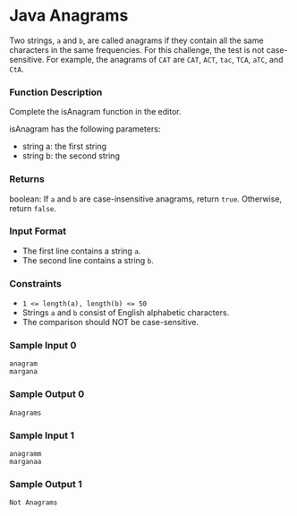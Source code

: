 # Java Anagrams

Two strings, `a` and `b`, are called anagrams if they contain all the same characters in the same frequencies. For this 
challenge, the test is not case-sensitive. 
For example, the anagrams of `CAT` are `CAT`, `ACT`, `tac`, `TCA`, `aTC`, and `CtA`.

### Function Description

Complete the isAnagram function in the editor.

isAnagram has the following parameters:

- string a: the first string
- string b: the second string

### Returns

boolean: If `a` and `b` are case-insensitive anagrams, return `true`. Otherwise, return `false`.

### Input Format

- The first line contains a string `a`.
- The second line contains a string `b`.

### Constraints

- `1 <= length(a), length(b) <= 50`
- Strings `a` and `b` consist of English alphabetic characters.
- The comparison should NOT be case-sensitive.

### Sample Input 0
~~~~
anagram
margana
~~~~

### Sample Output 0
~~~~
Anagrams
~~~~

### Sample Input 1
~~~~
anagramm
marganaa
~~~~

### Sample Output 1
~~~~
Not Anagrams
~~~~